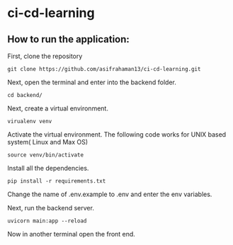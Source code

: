 # ci-cd-learning

## How to run the application:

First, clone the repository

```
git clone https://github.com/asifrahaman13/ci-cd-learning.git
```
Next, open the terminal and enter into the backend folder. 

```
cd backend/
```
Next, create a virtual environment. 

```
virualenv venv
```

Activate the  virtual environment. The following code works for UNIX based system( Linux and Max OS)

```
source venv/bin/activate
```

Install all the dependencies.

```
pip install -r requirements.txt
```

Change the name of .env.example to .env and enter the env variables.

Next, run the backend server.

```
uvicorn main:app --reload
```
Now in another terminal open the front end.
